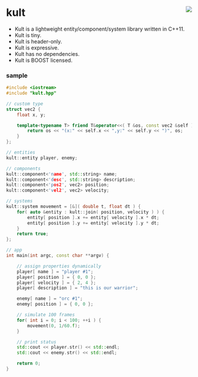 kult <a href="https://travis-ci.org/r-lyeh/kult"><img src="https://api.travis-ci.org/r-lyeh/kult.svg?branch=master" align="right" /></a>
====

- Kult is a lightweight entity/component/system library written in C++11.
- Kult is tiny.
- Kult is header-only.
- Kult is expressive.
- Kult has no dependencies.
- Kult is BOOST licensed.

### sample
```c++
#include <iostream>
#include "kult.hpp"

// custom type
struct vec2 {
    float x, y;

    template<typename T> friend T&operator<<( T &os, const vec2 &self ) {
        return os << "(x:" << self.x << ",y:" << self.y << ")", os;
    }
};

// entities
kult::entity player, enemy;

// components
kult::component<'name', std::string> name;
kult::component<'desc', std::string> description;
kult::component<'pos2', vec2> position;
kult::component<'vel2', vec2> velocity;

// systems
kult::system movement = [&]( double t, float dt ) {
    for( auto &entity : kult::join( position, velocity ) ) {
        entity[ position ].x += entity[ velocity ].x * dt;
        entity[ position ].y += entity[ velocity ].y * dt;
    }
    return true;
};

// app
int main(int argc, const char **argv) {

    // assign properties dynamically
    player[ name ] = "player #1";
    player[ position ] = { 0, 0 };
    player[ velocity ] = { 2, 4 };
    player[ description ] = "this is our warrior";

    enemy[ name ] = "orc #1";
    enemy[ position ] = { 0, 0 };

    // simulate 100 frames
    for( int i = 0; i < 100; ++i ) {
        movement(0, 1/60.f);
    }

    // print status
    std::cout << player.str() << std::endl;
    std::cout << enemy.str() << std::endl;

    return 0;
}
```
